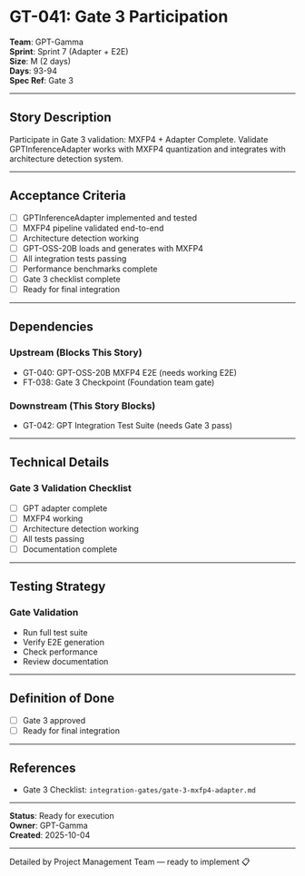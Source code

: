 # GT-041: Gate 3 Participation

**Team**: GPT-Gamma  
**Sprint**: Sprint 7 (Adapter + E2E)  
**Size**: M (2 days)  
**Days**: 93-94  
**Spec Ref**: Gate 3

---

## Story Description

Participate in Gate 3 validation: MXFP4 + Adapter Complete. Validate GPTInferenceAdapter works with MXFP4 quantization and integrates with architecture detection system.

---

## Acceptance Criteria

- [ ] GPTInferenceAdapter implemented and tested
- [ ] MXFP4 pipeline validated end-to-end
- [ ] Architecture detection working
- [ ] GPT-OSS-20B loads and generates with MXFP4
- [ ] All integration tests passing
- [ ] Performance benchmarks complete
- [ ] Gate 3 checklist complete
- [ ] Ready for final integration

---

## Dependencies

### Upstream (Blocks This Story)
- GT-040: GPT-OSS-20B MXFP4 E2E (needs working E2E)
- FT-038: Gate 3 Checkpoint (Foundation team gate)

### Downstream (This Story Blocks)
- GT-042: GPT Integration Test Suite (needs Gate 3 pass)

---

## Technical Details

### Gate 3 Validation Checklist
- [ ] GPT adapter complete
- [ ] MXFP4 working
- [ ] Architecture detection working
- [ ] All tests passing
- [ ] Documentation complete

---

## Testing Strategy

### Gate Validation
- Run full test suite
- Verify E2E generation
- Check performance
- Review documentation

---

## Definition of Done

- [ ] Gate 3 approved
- [ ] Ready for final integration

---

## References

- Gate 3 Checklist: `integration-gates/gate-3-mxfp4-adapter.md`

---

**Status**: Ready for execution  
**Owner**: GPT-Gamma  
**Created**: 2025-10-04

---
Detailed by Project Management Team — ready to implement 📋
